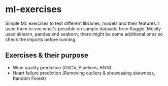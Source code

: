 # ml-exercises
Simple ML exercises to test different libraries, models and their features. I used them to see what's possible on sample datasets from Kaggle.
Mostly used sklearn, pandas and seaborn, there might be some additional ones so check the imports before running.

## Exercises & their purpose
- Wine quality prediction (GSCV, Pipelines, KNN)
- Heart failure prediction (Removing outliers & showcasing skewness, Random Forest)
